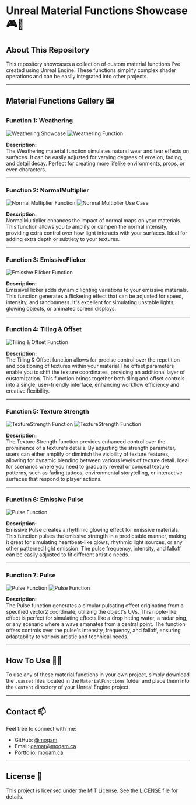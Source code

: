 # Unreal Material Functions Showcase 🎮🎨

## About This Repository

This repository showcases a collection of custom material functions I've created using Unreal Engine. These functions simplify complex shader operations and can be easily integrated into other projects.

---

## Material Functions Gallery 🖼️

### Function 1: Weathering
![Weathering Showcase](images/mohammedqamar_materialfunction_weathering_A.png)
![Weathering Function](images/mohammedqamar_materialfunction_weathering_B.png)

**Description:**  
The Weathering material function simulates natural wear and tear effects on surfaces. It can be easily adjusted for varying degrees of erosion, fading, and detail decay. Perfect for creating more lifelike environments, props, or even characters.

---

### Function 2: NormalMultiplier
![Normal Multiplier Function](images/mohammedqamar_materialfunction_normalMultiplier_A.png)
![Normal Multiplier Use Case](images/mohammedqamar_materialfunction_normalMultiplier_B.png)

**Description:**  
NormalMultiplier enhances the impact of normal maps on your materials. This function allows you to amplify or dampen the normal intensity, providing extra control over how light interacts with your surfaces. Ideal for adding extra depth or subtlety to your textures.

---

### Function 3: EmissiveFlicker
![Emissive Flicker Function](images/mohammedqamar_materialfunction_emissiveflicker_A.png)

**Description:**  
EmissiveFlicker adds dynamic lighting variations to your emissive materials. This function generates a flickering effect that can be adjusted for speed, intensity, and randomness. It's excellent for simulating unstable lights, glowing objects, or animated screen displays.

---

### Function 4: Tiling & Offset
![Tiling & Offset Function](images/mohammedqamar_materialfunction_tiling&offset_A.png)

**Description:**  
The Tiling & Offset function allows for precise control over the repetition and positioning of textures within your material.The offset parameters enable you to shift the texture coordinates, providing an additional layer of customization. This function brings together both tiling and offset controls into a single, user-friendly interface, enhancing workflow efficiency and creative flexibility.

---

### Function 5: Texture Strength
![TextureStrength Function](images/mohammedqamar_materialfunction_textureStrength_B.gif)
![TextureStrength Function](images/mohammedqamar_materialfunction_TextureStrength_A.png)

**Description:**  
The Texture Strength function provides enhanced control over the prominence of a texture's details. By adjusting the strength parameter, users can either amplify or diminish the visibility of texture features, allowing for dynamic blending between various levels of texture detail. Ideal for scenarios where you need to gradually reveal or conceal texture patterns, such as fading tattoos, environmental storytelling, or interactive surfaces that respond to player actions.

---

### Function 6: Emissive Pulse
![Pulse Function](images/mohammedqamar_materialfunction_emissivePulse_A.png)

**Description:**  
Emissive Pulse creates a rhythmic glowing effect for emissive materials. This function pulses the emissive strength in a predictable manner, making it great for simulating heartbeat-like glows, rhythmic light sources, or any other patterned light emission. The pulse frequency, intensity, and falloff can be easily adjusted to fit different artistic needs.

---

### Function 7: Pulse
![Pulse Function](images/mohammedqamar_materialfunction_pulse_B.gif)
![Pulse Function](images/mohammedqamar_materialfunction_Pulse_A.png)

**Description:**  
The Pulse function generates a circular pulsating effect originating from a specified vector2 coordinate, utilizing the object's UVs. 
This ripple-like effect is perfect for simulating effects like a drop hitting water, a radar ping, or any scenario where a wave emanates from a central point. The function offers controls over the pulse's intensity, frequency, and falloff, ensuring adaptability to various artistic and technical needs.

---

## How To Use 👨‍💻

To use any of these material functions in your own project, simply download the `.uasset` files located in the `MaterialFunctions` folder and place them into the `Content` directory of your Unreal Engine project.

---

## Contact 📫

Feel free to connect with me:

- GitHub: [@moqam](https://github.com/moqam)
- Email: qamar@moqam.ca
- Portfolio: [moqam.ca](https://moqam.ca)

---

## License 📝

This project is licensed under the MIT License. See the [LICENSE](LICENSE.md) file for details.
